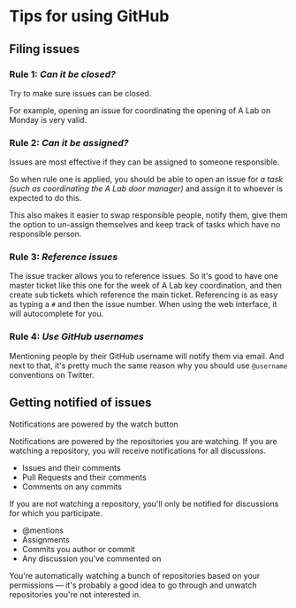 # Tips for using GitHub

## Filing issues

### Rule 1: _Can it be closed?_

Try to make sure issues can be closed.

For example, opening an issue for coordinating the opening of A Lab on Monday is very valid.

### Rule 2: _Can it be assigned?_

Issues are most effective if they can be assigned to someone responsible.

So when rule one is applied, you should be able to open an issue for _a task (such as coordinating the A Lab door manager)_ and assign it to whoever is expected to do this.

This also makes it easier to swap responsible people, notify them, give them the option to un-assign themselves and keep track of tasks which have no responsible person.

### Rule 3: _Reference issues_

The issue tracker allows you to reference issues. So it's good to have one master ticket like this one for the week of A Lab key coordination, and then create sub tickets which reference the main ticket. Referencing is as easy as typing a `#` and then the issue number. When using the web interface, it will autocomplete for you.

### Rule 4: _Use GitHub usernames_

Mentioning people by their GitHub username will notify them via email. And next to that, it's pretty much the same reason why you should use `@username` conventions on Twitter.

## Getting notified of issues

Notifications are powered by the watch button


Notifications are powered by the repositories you are watching. If you are watching a repository, you will receive notifications for all discussions.

* Issues and their comments
* Pull Requests and their comments
* Comments on any commits

If you are not watching a repository, you'll only be notified for discussions for which you participate.

* @mentions
* Assignments
* Commits you author or commit
* Any discussion you've commented on

You're automatically watching a bunch of repositories based on your permissions — it's probably a good idea to go through and unwatch repositories you're not interested in.

